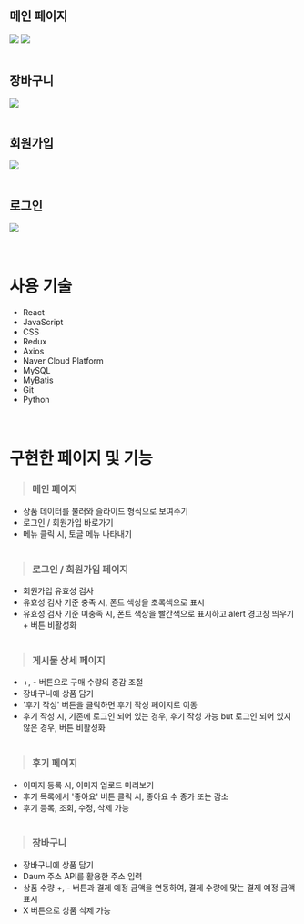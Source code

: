## 메인 페이지
<img src="https://github.com/dodam24/Market-kurly-clone/assets/121652059/0a9c6c50-3d2f-47f2-b520-fc634c643639">
<img src="https://github.com/dodam24/Market-kurly-clone/assets/121652059/dad403ec-b11d-493f-a856-f87ac96f22d4">
<br><br>

## 장바구니
<img src="https://github.com/dodam24/Market-kurly-clone/assets/121652059/512e37d5-e47e-45d4-8265-78767dc6c52c">
<br><br>

## 회원가입
<img src="https://github.com/dodam24/Market-kurly-clone/assets/121652059/d5cdf8ee-4a84-49b5-87e9-6b36a0c18c6a">
<br><br>

## 로그인
<img src="https://github.com/dodam24/Market-kurly-clone/assets/121652059/fd4df019-0540-48e6-8c74-6c987d33a138">
<br><br><br>

# 사용 기술
- React
- JavaScript
- CSS
- Redux
- Axios
- Naver Cloud Platform
- MySQL
- MyBatis
- Git
- Python
<br><br><br>

# 구현한 페이지 및 기능

> ### 메인 페이지
- 상품 데이터를 불러와 슬라이드 형식으로 보여주기
- 로그인 / 회원가입 바로가기
- 메뉴 클릭 시, 토글 메뉴 나타내기
<br><br>

> ### 로그인 / 회원가입 페이지
- 회원가입 유효성 검사
- 유효성 검사 기준 충족 시, 폰트 색상을 초록색으로 표시
- 유효성 검사 기준 미충족 시, 폰트 색상을 빨간색으로 표시하고 alert 경고창 띄우기 + 버튼 비활성화
<br><br>

> ### 게시물 상세 페이지
- +, - 버튼으로 구매 수량의 증감 조절
- 장바구니에 상품 담기
- '후기 작성' 버튼을 클릭하면 후기 작성 페이지로 이동
- 후기 작성 시, 기존에 로그인 되어 있는 경우, 후기 작성 가능 but 로그인 되어 있지 않은 경우, 버튼 비활성화
<br><br>

> ### 후기 페이지
- 이미지 등록 시, 이미지 업로드 미리보기
- 후기 목록에서 '좋아요' 버튼 클릭 시, 좋아요 수 증가 또는 감소
- 후기 등록, 조회, 수정, 삭제 가능
<br><br>

> ### 장바구니
- 장바구니에 상품 담기
- Daum 주소 API를 활용한 주소 입력
- 상품 수량 +, - 버튼과 결제 예정 금액을 연동하여, 결제 수량에 맞는 결제 예정 금액 표시
- X 버튼으로 상품 삭제 가능
